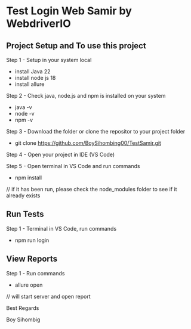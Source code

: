# Test Login Web Samir by WebdriverIO

## Project Setup and To use this project
Step 1 - Setup in your system local
- install Java 22
- install node js 18 
- install allure
  
Step 2 - Check java, node.js and npm is installed on your system 
- java -v
- node -v
- npm -v

Step 3 - Download the folder or clone the repositor to your project folder
- git clone https://github.com/BoySihombing00/TestSamir.git

Step 4 - Open your project in IDE (VS Code) 

Step 5 - Open terminal in VS Code and run commands
- npm install

// if it has been run, please check the node_modules folder to see if it already exists

## Run Tests
Step 1 - Terminal in VS Code, run commands
- npm run login

## View Reports
Step 1 - Run commands
- allure open

// will start server and open report


Best Regards

Boy Sihombig
